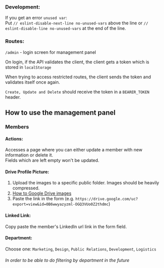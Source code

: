 ### Development:
If you get an error `unused var`:  
Put `// eslint-disable-next-line no-unused-vars` above the line or `// eslint-disable-line no-unused-vars` at the end of the line.


### Routes:

`/admin` - login screen for management panel

On login, if the API validates the client, the client gets a token which is stored in `localStorage`

When trying to access restricted routes, the client sends the token and validates itself once again.

`Create, Update and Delete` should receive the token in a `BEARER_TOKEN` header.

## How to use the management panel

### Members

#### Actions:

Accesses a page where you can either update a member with new information or delete it.  
Fields which are left empty won't be updated.

#### Drive Profile Picture:

1. Upload the images to a specific public folder. Images should be heavily compressed.
2. [How to Google Drive images](https://stackoverflow.com/questions/15557392/how-do-i-display-images-from-google-drive-on-a-website)
3. Paste the link in the form (e.g. `https://drive.google.com/uc?export=view&id=0B6wwyazyzml-OGQ3VUo0Z2thdmc`)

#### Linked Link:

Copy paste the member's LinkedIn url link in the form field.

#### Department:

Choose one: `Marketing`, `Design`, `Public Relations`, `Development`, `Logistics`

###### In order to be able to do filtering by department in the future
